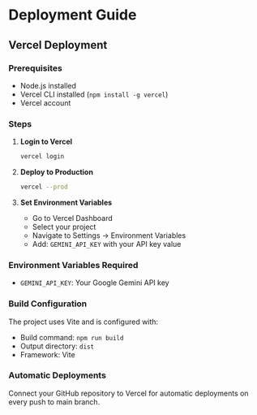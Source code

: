 # Deployment Guide

## Vercel Deployment

### Prerequisites
- Node.js installed
- Vercel CLI installed (`npm install -g vercel`)
- Vercel account

### Steps

1. **Login to Vercel**
   ```bash
   vercel login
   ```

2. **Deploy to Production**
   ```bash
   vercel --prod
   ```

3. **Set Environment Variables**
   - Go to Vercel Dashboard
   - Select your project
   - Navigate to Settings → Environment Variables
   - Add: `GEMINI_API_KEY` with your API key value

### Environment Variables Required
- `GEMINI_API_KEY`: Your Google Gemini API key

### Build Configuration
The project uses Vite and is configured with:
- Build command: `npm run build`
- Output directory: `dist`
- Framework: Vite

### Automatic Deployments
Connect your GitHub repository to Vercel for automatic deployments on every push to main branch.
